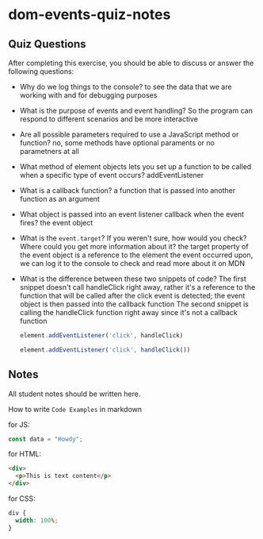 # dom-events-quiz-notes

## Quiz Questions

After completing this exercise, you should be able to discuss or answer the following questions:

- Why do we log things to the console?
to see the data that we are working with and for debugging purposes
- What is the purpose of events and event handling?
So the program can respond to different scenarios and be more interactive
- Are all possible parameters required to use a JavaScript method or function?
no, some methods have optional paraments or no parametners at all
- What method of element objects lets you set up a function to be called when a specific type of event occurs?
addEventListener
- What is a callback function?
a function that is passed into another function as an argument
- What object is passed into an event listener callback when the event fires?
the event object
- What is the `event.target`? If you weren't sure, how would you check? Where could you get more information about it?
the target property of the event object is a reference to the element the event occurred upon, we can log it to the console to check and read more about it on MDN
- What is the difference between these two snippets of code?
The first snippet doesn't call handleClick right away, rather it's a reference to the function that will be called after the click event is detected; the event object is then passed into the callback function
The second snippet is calling the handleClick function right away since it's not a callback function

    ```js
    element.addEventListener('click', handleClick)
    ```
    ```js
    element.addEventListener('click', handleClick())
    ```


## Notes

All student notes should be written here.


How to write `Code Examples` in markdown

for JS:

```javascript
const data = "Howdy";
```

for HTML:

```html
<div>
  <p>This is text content</p>
</div>
```

for CSS:

```css
div {
  width: 100%;
}
```
